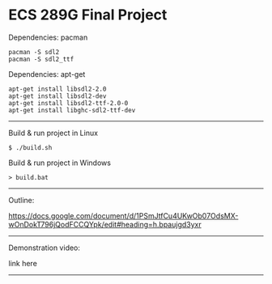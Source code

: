 # ECS 289G Final Project

Dependencies: pacman
```
pacman -S sdl2
pacman -S sdl2_ttf
```

Dependencies: apt-get
```
apt-get install libsdl2-2.0
apt-get install libsdl2-dev
apt-get install libsdl2-ttf-2.0-0
apt-get install libghc-sdl2-ttf-dev
```

---

Build & run project in Linux
```
$ ./build.sh
```

Build & run project in Windows
```
> build.bat
```

---

Outline:

https://docs.google.com/document/d/1PSmJtfCu4UKwOb07OdsMX-wOnDokT796jQodFCCQYpk/edit#heading=h.bpaujgd3yxr

---

Demonstration video:

link here

---
